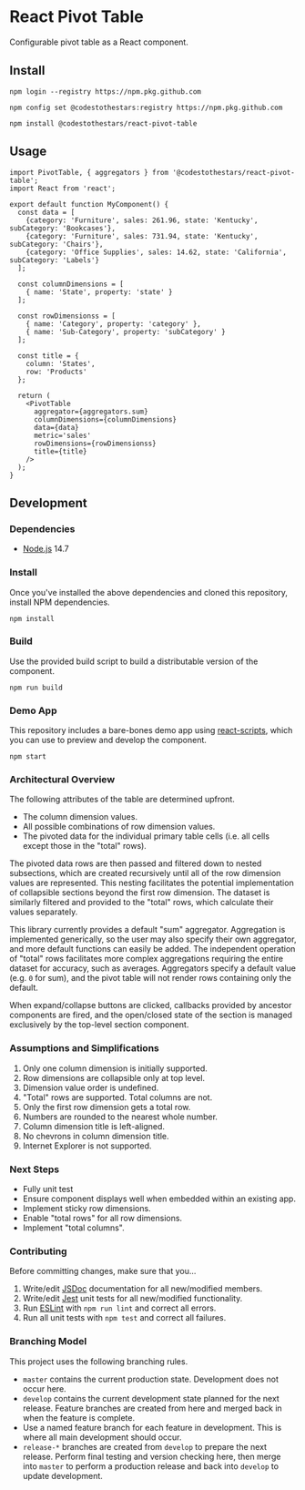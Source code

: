 # React Pivot Table
Configurable pivot table as a React component.

## Install
```Shell
npm login --registry https://npm.pkg.github.com

npm config set @codestothestars:registry https://npm.pkg.github.com

npm install @codestothestars/react-pivot-table
```

## Usage
```JSX
import PivotTable, { aggregators } from '@codestothestars/react-pivot-table';
import React from 'react';

export default function MyComponent() {
  const data = [
    {category: 'Furniture', sales: 261.96, state: 'Kentucky', subCategory: 'Bookcases'},
    {category: 'Furniture', sales: 731.94, state: 'Kentucky', subCategory: 'Chairs'},
    {category: 'Office Supplies', sales: 14.62, state: 'California', subCategory: 'Labels'}
  ];

  const columnDimensions = [
    { name: 'State', property: 'state' }
  ];

  const rowDimensionss = [
    { name: 'Category', property: 'category' },
    { name: 'Sub-Category', property: 'subCategory' }
  ];

  const title = {
    column: 'States',
    row: 'Products'
  };

  return (
    <PivotTable
      aggregator={aggregators.sum}
      columnDimensions={columnDimensions}
      data={data}
      metric='sales'
      rowDimensions={rowDimensionss}
      title={title}
    />
  );
}
```

## Development
### Dependencies
* [Node.js](https://nodejs.org) 14.7

### Install
Once you've installed the above dependencies and cloned this repository, install NPM dependencies.
```Shell
npm install
```

### Build
Use the provided build script to build a distributable version of the component.
```Shell
npm run build
```

### Demo App
This repository includes a bare-bones demo app using [react-scripts](https://www.npmjs.com/package/react-scripts), which you can use to preview and develop the component.

```Shell
npm start
```

### Architectural Overview
The following attributes of the table are determined upfront.
* The column dimension values.
* All possible combinations of row dimension values.
* The pivoted data for the individual primary table cells (i.e. all cells except those in the "total" rows).

The pivoted data rows are then passed and filtered down to nested subsections, which are created recursively until all of the row dimension values are represented. This nesting facilitates the potential implementation of collapsible sections beyond the first row dimension. The dataset is similarly filtered and provided to the "total" rows, which calculate their values separately.

This library currently provides a default "sum" aggregator. Aggregation is implemented generically, so the user may also specify their own aggregator, and more default functions can easily be added. The independent operation of "total" rows facilitates more complex aggregations requiring the entire dataset for accuracy, such as averages. Aggregators specify a default value (e.g. `0` for sum), and the pivot table will not render rows containing only the default.

When expand/collapse buttons are clicked, callbacks provided by ancestor components are fired, and the open/closed state of the section is managed exclusively by the top-level section component.

### Assumptions and Simplifications
1. Only one column dimension is initially supported.
1. Row dimensions are collapsible only at top level.
1. Dimension value order is undefined.
1. "Total" rows are supported. Total columns are not.
1. Only the first row dimension gets a total row.
1. Numbers are rounded to the nearest whole number.
1. Column dimension title is left-aligned.
1. No chevrons in column dimension title.
1. Internet Explorer is not supported.

### Next Steps
* Fully unit test
* Ensure component displays well when embedded within an existing app.
* Implement sticky row dimensions.
* Enable "total rows" for all row dimensions.
* Implement "total columns".

### Contributing
Before committing changes, make sure that you...
1. Write/edit [JSDoc](https://jsdoc.app) documentation for all new/modified members.
1. Write/edit [Jest](https://jestjs.io) unit tests for all new/modified functionality.
1. Run [ESLint](https://eslint.org) with `npm run lint` and correct all errors.
1. Run all unit tests with `npm test` and correct all failures.

### Branching Model
This project uses the following branching rules.
* `master` contains the current production state. Development does not occur here.
* `develop` contains the current development state planned for the next release. Feature branches are created from here and merged back in when the feature is complete.
* Use a named feature branch for each feature in development. This is where all main development should occur.
* `release-*` branches are created from `develop` to prepare the next release. Perform final testing and version checking here, then merge into `master` to perform a production release and back into `develop` to update development.
